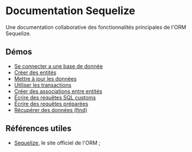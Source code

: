 # Documentation Sequelize

Une documentation collaborative des fonctionnalités principales de l'ORM Sequelize.

## Démos

- [Se connecter a une base de donnée](./connect-database/)
- [Créer des entités](./creer-une-entite/)
- [Mettre à jour les données](./mise-a-jour-donnees/)
- [Utiliser les transactions](./transactions/)
- [Créer des associations entre entités](./associations)
- [Écrire des requêtes SQL customs](./custom-sql)
- [Écrire des requêtes préparées](./prepared-statement)
- [Récupérer des données (find)](./recup-donnees)


## Références utiles

- [Sequelize](https://sequelize.org/), le site officiel de l'ORM ;
